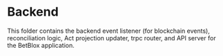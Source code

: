 # Backend

This folder contains the backend event listener (for blockchain events), reconciliation logic, Act projection updater, trpc router, and API server for the BetBlox application.
